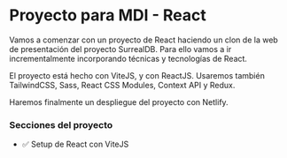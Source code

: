 # Proyecto para MDI - React
Vamos a comenzar con un proyecto de React haciendo un clon de la web de presentación del proyecto SurrealDB. Para ello vamos a ir incrementalmente incorporando técnicas y tecnologías de React. 

El proyecto está hecho con ViteJS, y con ReactJS. Usaremos también TailwindCSS, Sass, React CSS Modules, Context API y Redux. 

Haremos finalmente un despliegue del proyecto con Netlify.

### Secciones del proyecto
- :white_check_mark: Setup de React con ViteJS
